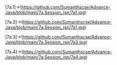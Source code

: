 [7a.1]->(https://github.com/Sumanthscse/Advance-Java/blob/main/7a.Session_jsp/7a1.jpg)

[7a.2]->(https://github.com/Sumanthscse/Advance-Java/blob/main/7a.Session_jsp/7a1.jpg)

[7a.3]->(https://github.com/Sumanthscse/Advance-Java/blob/main/7a.Session_jsp/7a3.jpg)

[7a.4]->(https://github.com/Sumanthscse/Advance-Java/blob/main/7a.Session_jsp/7a4.jpg)

